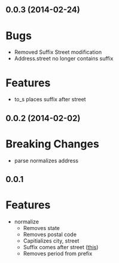 0.0.3 (2014-02-24)
------------------

Bugs
====

- Removed Suffix Street modification
- Address.street no longer contains suffix

Features
========

- to_s places suffix after street


0.0.2 (2014-02-02)
------------------

Breaking Changes
================

- parse normalizes address

0.0.1
-----

Features
========

- normalize
  - Removes state
  - Removes postal code
  - Capitializes city, street
  - Suffix comes after street ([this](https://github.com/derrek/street-address/issues/9))
  - Removes period from prefix

